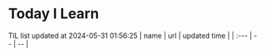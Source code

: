 # Today I Learn 
TIL list updated at 2024-05-31 01:56:25
| name | url | updated time |
| :--- | -- | -- |
